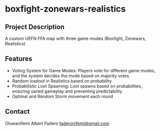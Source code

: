 # boxfight-zonewars-realistics

## Project Description
A custom UEFN FFA map with three game modes (Boxfight, Zonewars, Realistics)

## Features
- Voting System for Game Modes: Players vote for different game modes, and the system decides the mode based on majority votes.
- Random loadout in Realistics based on probability
- Probabilistic Loot Spawning: Loot spawns based on probabilities, ensuring varied gameplay and preventing predictability
- Optimal and Random Storm movement each round

## Contact
Oluwanifemi Albert Fadero
faderonifemi@gmail.com

